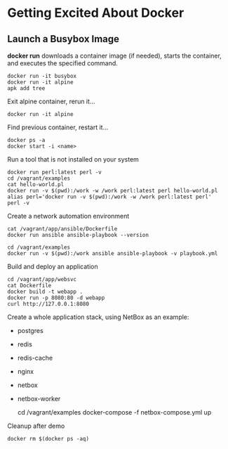 # Getting Excited About Docker

## Launch a Busybox Image

**docker run** downloads a container image (if needed), starts the container,
and executes the specified command.

    docker run -it busybox
    docker run -it alpine
    apk add tree

Exit alpine container, rerun it...

    docker run -it alpine

Find previous container, restart it...

    docker ps -a
    docker start -i <name>

Run a tool that is not installed on your system

    docker run perl:latest perl -v
    cd /vagrant/examples
    cat hello-world.pl
    docker run -v $(pwd):/work -w /work perl:latest perl hello-world.pl
    alias perl='docker run -v $(pwd):/work -w /work perl:latest perl'
    perl -v

Create a network automation environment

    cat /vagrant/app/ansible/Dockerfile
    docker run ansible ansible-playbook --version

    cd /vagrant/examples
    docker run -v $(pwd):/work ansible ansible-playbook -v playbook.yml

Build and deploy an application

    cd /vagrant/app/websvc
    cat Dockerfile
    docker build -t webapp .
    docker run -p 8080:80 -d webapp
    curl http://127.0.0.1:8080

Create a whole application stack, using NetBox as an example:

* postgres
* redis
* redis-cache
* nginx
* netbox
* netbox-worker

    cd /vagrant/examples
    docker-compose -f netbox-compose.yml up

Cleanup after demo

    docker rm $(docker ps -aq)
